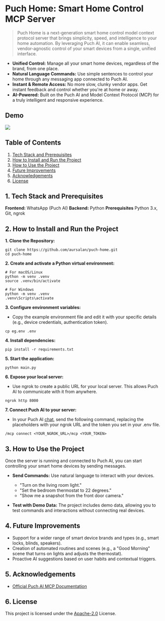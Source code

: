 
# Puch Home: Smart Home Control MCP Server

> Puch Home is a next-generation smart home control model context protocol server that brings simplicity, speed, and intelligence to your home automation. By leveraging Puch AI, it can enable seamless, vendor-agnostic control of your smart devices from a single, unified interface.

- **Unified Control:** Manage all your smart home devices, regardless of the brand, from one place.
- **Natural Language Commands:** Use simple sentences to control your home through any messaging app connected to Puch AI.
- **Instant & Remote Access:** No more slow, clunky vendor apps. Get instant feedback and control whether you're at home or away.
- **AI-Powered:** Built on the Puch AI and Model Context Protocol (MCP) for a truly intelligent and responsive experience.

## Demo

![](/assets/demo.gif)


## Table of Contents

1. [Tech Stack and Prerequisites](#1-tech-stack-and-prerequisites)
2. [How to Install and Run the Project](#2-how-to-install-and-run-the-project)
3. [How to Use the Project](#3-how-to-use-the-project)
4. [Future Improvements](#4-future-improvements)
5. [Acknowledgements](#5-acknowledgements)
6. [License](#6-license)

## 1. Tech Stack and Prerequisites

**Frontend:** WhatsApp (Puch AI)
**Backend:** Python
**Prerequisites** Python 3.x, Git, ngrok


## 2. How to Install and Run the Project

**1. Clone the Repository:**
```
git clone https://github.com/aursalan/puch-home.git
cd puch-home
```

**2. Create and activate a Python virtual environment:**
```
# For macOS/Linux
python -m venv .venv
source .venv/bin/activate

# For Windows
python -m venv .venv
.venv\Scripts\activate
```

**3. Configure environment variables:**
- Copy the example environment file and edit it with your specific details (e.g., device credentials, authentication token).
```
cp eg.env .env
```

**4. Install dependencies:**
```
pip install -r requirements.txt
```

**5. Start the application:**
```
python main.py
```

**6. Expose your local server:**
- Use ngrok to create a public URL for your local server. This allows Puch AI to communicate with it from anywhere.
```
ngrok http 8000
```

**7. Connect Puch AI to your server:**
- In your Puch AI [chat](https://puch.ai/hi), send the following command, replacing the placeholders with your ngrok URL and the token you set in your .env file.
```
/mcp connect <YOUR_NGROK_URL>/mcp <YOUR_TOKEN>
```

## 3. How to Use the Project

Once the server is running and connected to Puch AI, you can start controlling your smart home devices by sending messages.

- **Send Commands:** Use natural language to interact with your devices.
    - "Turn on the living room light."
    - "Set the bedroom thermostat to 22 degrees."
    - "Show me a snapshot from the front door camera."

- **Test with Demo Data:** The project includes demo data, allowing you to test commands and interactions without connecting real devices.

##  4. Future Improvements

- Support for a wider range of smart device brands and types (e.g., smart locks, blinds, speakers).
- Creation of automated routines and scenes (e.g., a "Good Morning" scene that turns on lights and adjusts the thermostat).
- Proactive AI suggestions based on user habits and contextual triggers.

## 5. Acknowledgements

 - [Official Puch AI MCP Documentation](https://puch.ai/mcp)

## 6. License
This project is licensed under the [Apache-2.0](LICENSE) License.
